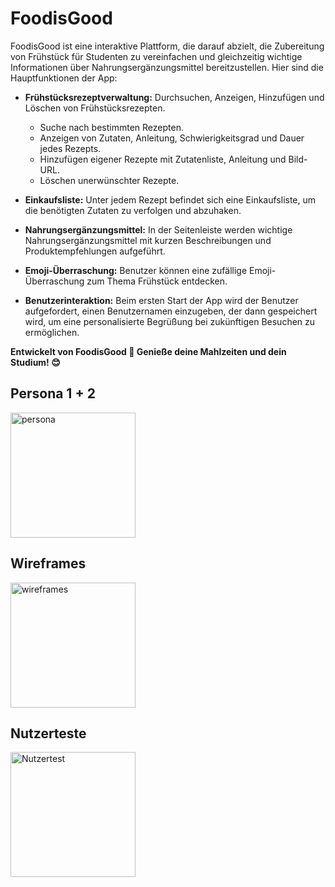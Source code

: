 # FoodisGood

FoodisGood ist eine interaktive Plattform, die darauf abzielt, die Zubereitung von Frühstück für Studenten zu vereinfachen und gleichzeitig wichtige Informationen über Nahrungsergänzungsmittel bereitzustellen. Hier sind die Hauptfunktionen der App:

- **Frühstücksrezeptverwaltung:** Durchsuchen, Anzeigen, Hinzufügen und Löschen von Frühstücksrezepten.
  - Suche nach bestimmten Rezepten.
  - Anzeigen von Zutaten, Anleitung, Schwierigkeitsgrad und Dauer jedes Rezepts.
  - Hinzufügen eigener Rezepte mit Zutatenliste, Anleitung und Bild-URL.
  - Löschen unerwünschter Rezepte.

- **Einkaufsliste:** Unter jedem Rezept befindet sich eine Einkaufsliste, um die benötigten Zutaten zu verfolgen und abzuhaken.

- **Nahrungsergänzungsmittel:** In der Seitenleiste werden wichtige Nahrungsergänzungsmittel mit kurzen Beschreibungen und Produktempfehlungen aufgeführt.

- **Emoji-Überraschung:** Benutzer können eine zufällige Emoji-Überraschung zum Thema Frühstück entdecken.

- **Benutzerinteraktion:** Beim ersten Start der App wird der Benutzer aufgefordert, einen Benutzernamen einzugeben, der dann gespeichert wird, um eine personalisierte Begrüßung bei zukünftigen Besuchen zu ermöglichen.

**Entwickelt von FoodisGood 🍳 Genieße deine Mahlzeiten und dein Studium! 😊**

## Persona 1 + 2
<img src="Persona's" alt="persona" style="width:200px;"/>

## Wireframes
<img src="Wireframes.pdf" alt="wireframes" style="width:200px;"/>

## Nutzerteste 
<img src="Nutzerteste" scr="Nutzerteste/Nutzertest vor App Entwicklung.pdf" alt="Nutzertest" style="width:200px;"/>

